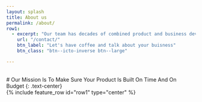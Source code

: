 ```yaml
---
layout: splash
title: About us
permalink: /about/
row1:
  - excerpt: "Our team has decades of combined product and business development experience. We are former and current CTOs, VP of engineering, technical founders. Every single person on our team successfully delivered multiple products from concept to mass use.  We are technology innovators and business leaders with extensive experience developing software products and services across a variety of tools, frameworks, and environments, leading and managing software engineering teams, building system  architectures for complex software products. When you work with us you get a team of experts handy picked according to your project’s needs. <br /><br />In particular, we have a lot of expertise in early stage startups. We’ve been there. Done that. We know exactly where you stand, how you feel and what your problems are. Sometimes we know it even better than you do. So, go ahead and pick our brain. "
    url: "/contact/"
    btn_label: "Let's have coffee and talk about your buisness"
    btn_class: "btn--icto-inverse btn--large"

---
```


<br />
# Our Mission Is To Make Sure Your Product Is Built On Time And On Budget
{: .text-center}
<br />
{% include feature_row id="row1" type="center" %}
